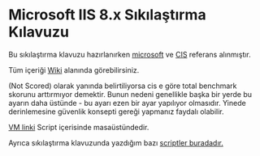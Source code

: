 # Microsoft IIS 8.x Sıkılaştırma Kılavuzu

Bu sıkılaştırma klavuzu hazırlanırken [microsoft](https://technet.microsoft.com/en-us/library/jj635855(v=ws.11).aspx) ve [CIS](https://benchmarks.cisecurity.org/downloads/show-single/?file=iis8.140) referans alınmıştır. 

Tüm içeriği [Wiki](https://github.com/emremuratercan/microsoft8.x-Sikiliastirma-Klavuzu/wiki) alanında görebilirsiniz.

(Not Scored) olarak yanında belirtiliyorsa cis e göre total benchmark skorunu arttırmıyor demektir. Bunun nedeni genellikle başka bir yerde bu ayarın daha üstünde - bu ayarı ezen bir ayar yapılıyor olmasıdır. Yinede derinlemesine güvenlik konsepti gereği yapmanız faydalı olabilir.

[VM linki](https://drive.google.com/open?id=0B4Xc-oUijxsicEpkSWZta3NlVDQ)
Script içerisinde masaüstündedir.

Ayrıca sıkılaştırma klavuzunda yazdığım bazı [scriptler buradadır.](https://drive.google.com/open?id=0B4Xc-oUijxsiUHNZY3pfc1FrS28)
